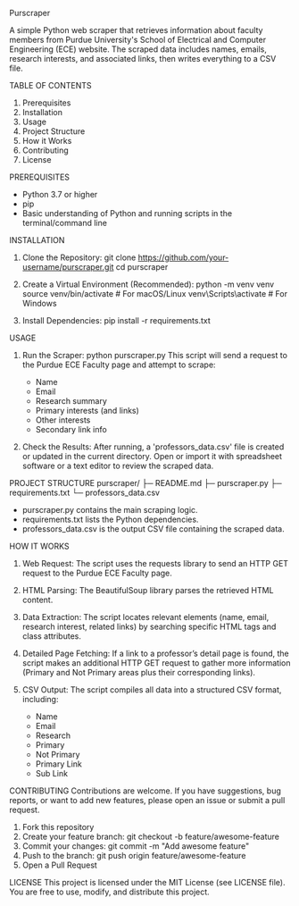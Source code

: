 Purscraper

A simple Python web scraper that retrieves information about faculty members from Purdue University's School of Electrical and Computer Engineering (ECE) website. The scraped data includes names, emails, research interests, and associated links, then writes everything to a CSV file.

TABLE OF CONTENTS
1. Prerequisites
2. Installation
3. Usage
4. Project Structure
5. How it Works
6. Contributing
7. License

PREREQUISITES
- Python 3.7 or higher
- pip
- Basic understanding of Python and running scripts in the terminal/command line

INSTALLATION
1. Clone the Repository:
   git clone https://github.com/your-username/purscraper.git
   cd purscraper

2. Create a Virtual Environment (Recommended):
   python -m venv venv
   source venv/bin/activate    # For macOS/Linux
   venv\\Scripts\\activate     # For Windows

3. Install Dependencies:
   pip install -r requirements.txt

USAGE
1. Run the Scraper:
   python purscraper.py
   This script will send a request to the Purdue ECE Faculty page and attempt to scrape:
   - Name
   - Email
   - Research summary
   - Primary interests (and links)
   - Other interests
   - Secondary link info

2. Check the Results:
   After running, a 'professors_data.csv' file is created or updated in the current directory.
   Open or import it with spreadsheet software or a text editor to review the scraped data.

PROJECT STRUCTURE
purscraper/
├─ README.md
├─ purscraper.py
├─ requirements.txt
└─ professors_data.csv

- purscraper.py contains the main scraping logic.
- requirements.txt lists the Python dependencies.
- professors_data.csv is the output CSV file containing the scraped data.

HOW IT WORKS
1. Web Request:
   The script uses the requests library to send an HTTP GET request to the Purdue ECE Faculty page.

2. HTML Parsing:
   The BeautifulSoup library parses the retrieved HTML content.

3. Data Extraction:
   The script locates relevant elements (name, email, research interest, related links) by searching specific HTML tags and class attributes.

4. Detailed Page Fetching:
   If a link to a professor’s detail page is found, the script makes an additional HTTP GET request to gather more information (Primary and Not Primary areas plus their corresponding links).

5. CSV Output:
   The script compiles all data into a structured CSV format, including:
   - Name
   - Email
   - Research
   - Primary
   - Not Primary
   - Primary Link
   - Sub Link

CONTRIBUTING
Contributions are welcome. If you have suggestions, bug reports, or want to add new features, please open an issue or submit a pull request.

1. Fork this repository
2. Create your feature branch: git checkout -b feature/awesome-feature
3. Commit your changes: git commit -m "Add awesome feature"
4. Push to the branch: git push origin feature/awesome-feature
5. Open a Pull Request

LICENSE
This project is licensed under the MIT License (see LICENSE file). You are free to use, modify, and distribute this project.
